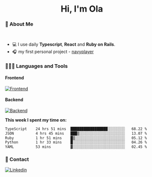 <h1 align="center">Hi, I'm Ola</h1>

### 💅 About Me

<br/>

- 💻 I use daily **Typescript**, **React** and **Ruby on Rails**.
- 🎧 my first personal project - [navyplayer](https://navyplayer.netlify.app/)

### 👩🏻‍💻 Languages and Tools

#### Frontend

[![Frontend](https://skillicons.dev/icons?i=react,nextjs,ts,js,html,css,scss,tailwind)](https://skillicons.dev)

#### Backend
[![Backend](https://skillicons.dev/icons?i=nodejs,express,nestjs,rails,graphql)](https://skillicons.dev)

**This week I spent my time on:**

<!--START_SECTION:waka-->

```txt
TypeScript    24 hrs 51 mins  █████████████████░░░░░░░░   68.22 %
JSON          4 hrs 45 mins   ███▒░░░░░░░░░░░░░░░░░░░░░   13.07 %
Ruby          1 hr 51 mins    █▒░░░░░░░░░░░░░░░░░░░░░░░   05.12 %
Python        1 hr 33 mins    █░░░░░░░░░░░░░░░░░░░░░░░░   04.26 %
YAML          53 mins         ▓░░░░░░░░░░░░░░░░░░░░░░░░   02.45 %
```

<!--END_SECTION:waka-->

### 📨 Contact
  
[![Linkedin](https://skillicons.dev/icons?i=linkedin)](https://linkedin.com/in/aleksandra-kamińska)
